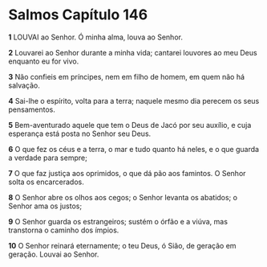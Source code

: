 # Salmos Capítulo 146

**1** 	LOUVAI ao Senhor. Ó minha alma, louva ao Senhor.

**2** 	Louvarei ao Senhor durante a minha vida; cantarei louvores ao meu Deus enquanto eu for vivo.

**3** 	Não confieis em príncipes, nem em filho de homem, em quem não há salvação.

**4** 	Sai-lhe o espírito, volta para a terra; naquele mesmo dia perecem os seus pensamentos.

**5** 	Bem-aventurado aquele que tem o Deus de Jacó por seu auxílio, e cuja esperança está posta no Senhor seu Deus.

**6** 	O que fez os céus e a terra, o mar e tudo quanto há neles, e o que guarda a verdade para sempre;

**7** 	O que faz justiça aos oprimidos, o que dá pão aos famintos. O Senhor solta os encarcerados.

**8** 	O Senhor abre os olhos aos cegos; o Senhor levanta os abatidos; o Senhor ama os justos;

**9** 	O Senhor guarda os estrangeiros; sustém o órfão e a viúva, mas transtorna o caminho dos ímpios.

**10** 	O Senhor reinará eternamente; o teu Deus, ó Sião, de geração em geração. Louvai ao Senhor.

